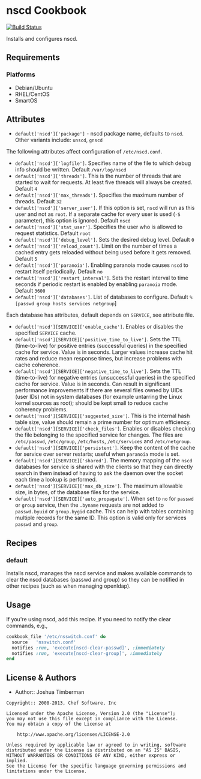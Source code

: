 nscd Cookbook
=============
[![Build Status](https://secure.travis-ci.org/opscode-cookbooks/nscd.png?branch=master)](http://travis-ci.org/opscode-cookbooks/nscd)

Installs and configures nscd.


Requirements
------------
### Platforms

- Debian/Ubuntu
- RHEL/CentOS
- SmartOS

Attributes
----------
* `default['nscd']['package']` - nscd package name, defaults to `nscd`. Other variants include: `unscd`, `gnscd`

The following attributes affect configuration of `/etc/nscd.conf`.
* `default['nscd']['logfile']`. Specifies name of the file to which debug info should be written. Default `/var/log/nscd`
* `default['nscd']['threads']`. This is the number of threads that are started to wait for requests. At least five threads will always be created. Default `4`
* `default['nscd']['max_threads']`. Specifies the maximum number of threads. Default `32`
* `default['nscd']['server_user']`. If this option is set, `nscd` will run as this user and not as `root`. If a separate cache for every user is used (`-S` parameter), this option is ignored. Default `nscd`
* `default['nscd']['stat_user']`. Specifies the user who is allowed to request statistics. Default `root`
* `default['nscd']['debug_level']`. Sets the desired debug level. Default `0`
* `default['nscd']['reload_count']`. Limit on the number of times a cached entry gets reloaded without being used before it gets removed. Default `5`
* `default['nscd']['paranoia']`. Enabling paranoia mode causes `nscd` to restart itself periodically. Default `no`
* `default['nscd']['restart_interval']`. Sets the restart interval to time seconds if periodic restart is enabled by enabling `paranoia` mode. Default `3600`
* `default['nscd']['databases']`. List of databases to configure. Default `%[passwd group hosts services netgroup`]

Each database has attributes, default depends on `SERVICE`, see attribute file.
* `default['nscd'][SERVICE]['enable_cache']`. Enables or disables the specified `SERVICE` cache.
* `default['nscd'][SERVICE]['positive_time_to_live']`. Sets the TTL (time-to-live) for positive entries (successful queries) in the specified cache for service. Value is in seconds. Larger values increase cache hit rates and reduce mean response times, but increase problems with cache coherence.
* `default['nscd'][SERVICE]['negative_time_to_live']`. Sets the TTL (time-to-live) for negative entries (unsuccessful queries) in the specified cache for service. Value is in seconds. Can result in significant performance improvements if there are several files owned by UIDs (user IDs) not in system databases (for example untarring the Linux kernel sources as root); should be kept small to reduce cache coherency problems.
* `default['nscd'][SERVICE]['suggested_size']`. This is the internal hash table size, value should remain a prime number for optimum efficiency.
* `default['nscd'][SERVICE]['check_files']`. Enables or disables checking the file belonging to the specified service for changes. The files are `/etc/passwd`, `/etc/group`, `/etc/hosts`, `/etc/services` and `/etc/netgroup`.
* `default['nscd'][SERVICE]['persistent']`. Keep the content of the cache for service over server restarts; useful when `paranoia` mode is set.
* `default['nscd'][SERVICE]['shared']`. The memory mapping of the `nscd` databases for service is shared with the clients so that they can directly search in them instead of having to ask the daemon over the socket each time a lookup is performed.
* `default['nscd'][SERVICE]['max_db_size']`. The maximum allowable size, in bytes, of the database files for the service.
* `default['nscd'][SERVICE]['auto_propagate']`. When set to `no` for `passwd` or `group` service, then the `.byname` requests are not added to `passwd.byuid` or `group.bygid` cache. This can help with tables containing multiple records for the same ID. This option is valid only for services `passwd` and `group`.


Recipes
-------
### default
Installs nscd, manages the nscd service and makes available commands to clear the nscd databases (passwd and group) so they can be notified in other recipes (such as when managing openldap).


Usage
-----
If you're using nscd, add this recipe. If you need to notify the clear commands, e.g.,

```ruby
cookbook_file '/etc/nsswitch.conf' do
  source   'nsswitch.conf'
  notifies :run, 'execute[nscd-clear-passwd]', :immediately
  notifies :run, 'execute[nscd-clear-group]', :immediately
end
```


License & Authors
-----------------
- Author:: Joshua Timberman

```text
Copyright:: 2008-2013, Chef Software, Inc

Licensed under the Apache License, Version 2.0 (the "License");
you may not use this file except in compliance with the License.
You may obtain a copy of the License at

    http://www.apache.org/licenses/LICENSE-2.0

Unless required by applicable law or agreed to in writing, software
distributed under the License is distributed on an "AS IS" BASIS,
WITHOUT WARRANTIES OR CONDITIONS OF ANY KIND, either express or implied.
See the License for the specific language governing permissions and
limitations under the License.
```
